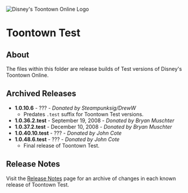 ![Disney's Toontown Online Logo](https://i.imgur.com/VsBbjC5.png)

# Toontown Test

## About

The files within this folder are release builds of Test versions of Disney's Toontown Online.

## Archived Releases

* **1.0.10.6** - ??? -  *Donated by Steampunksig/DrewW*
  * Predates `.test` suffix for Toontown Test versions.
* **1.0.36.2.test** - September 19, 2008 - *Donated by Bryan Muschter*
* **1.0.37.2.test** - December 10, 2008 - *Donated by Bryan Muschter*
* **1.0.40.10.test** - ??? -  *Donated by John Cote*
* **1.0.48.6.test** - ??? -  *Donated by John Cote*
  * Final release of Toontown Test.

## Release Notes

Visit the [Release Notes](RELEASE-NOTES.md) page for an archive of changes in each known release of Toontown Test.
